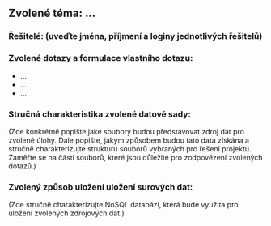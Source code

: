 ## Zvolené téma:    ...

### Řešitelé: (uveďte jména, příjmení a loginy jednotlivých řešitelů)

### Zvolené dotazy a formulace vlastního dotazu:

- ...
- ...
- ...

### Stručná charakteristika zvolené datové sady:
(Zde konkrétně popište jaké soubory budou představovat zdroj dat pro zvolené úlohy. Dále popište, jakým způsobem budou tato data získána a stručně charakterizujte strukturu souborů vybraných pro řešení projektu. Zaměřte se na části souborů, které jsou důležité pro zodpovězení zvolených dotazů.)

### Zvolený způsob uložení uložení surových dat:
(Zde stručně charakterizujte NoSQL databázi, která bude využita pro uložení zvolených zdrojových dat.) 